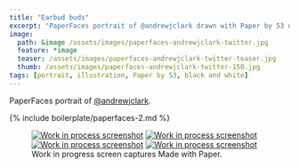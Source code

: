 ```yaml
---
title: "Earbud buds"
excerpt: "PaperFaces portrait of @andrewjclark drawn with Paper by 53 on an iPad."
image: 
  path: &image /assets/images/paperfaces-andrewjclark-twitter.jpg 
  feature: *image
  teaser: /assets/images/paperfaces-andrewjclark-twitter-teaser.jpg
  thumb: /assets/images/paperfaces-andrewjclark-twitter-150.jpg
tags: [portrait, illustration, Paper by 53, black and white]
---
```


PaperFaces portrait of [@andrewjclark](http://twitter.com/andrewjclark).

{% include boilerplate/paperfaces-2.md %}

<figure class="third">
  <a href="{{ site.url }}/assets/images/paperfaces-andrewjclark-process-1-lg.jpg"><img src="{{ site.url }}/assets/images/paperfaces-andrewjclark-process-1-600.jpg" alt="Work in process screenshot"></a>
  <a href="{{ site.url }}/assets/images/paperfaces-andrewjclark-process-2-lg.jpg"><img src="{{ site.url }}/assets/images/paperfaces-andrewjclark-process-2-600.jpg" alt="Work in process screenshot"></a>
  <a href="{{ site.url }}/assets/images/paperfaces-andrewjclark-process-3-lg.jpg"><img src="{{ site.url }}/assets/images/paperfaces-andrewjclark-process-3-600.jpg" alt="Work in process screenshot"></a>
  <a href="{{ site.url }}/assets/images/paperfaces-andrewjclark-process-4-lg.jpg"><img src="{{ site.url }}/assets/images/paperfaces-andrewjclark-process-4-600.jpg" alt="Work in process screenshot"></a>
  <figcaption>Work in progress screen captures Made with Paper.</figcaption>
</figure>
